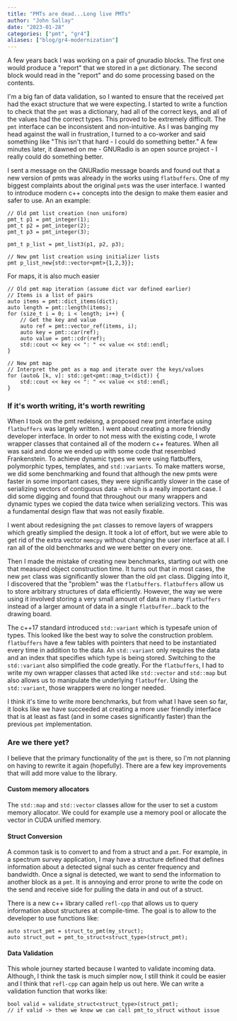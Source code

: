 ```yaml
---
title: "PMTs are dead...Long live PMTs"
author: "John Sallay"
date: "2023-01-28"
categories: ["pmt", "gr4"]
aliases: ["blog/gr4-modernization"]
---
```


A few years back I was working on a pair of gnuradio blocks.  The first one would produce a
"report" that we stored in a `pmt` dictionary.  The second block would read in the "report" and do 
some processing based on the contents.

I'm a big fan of data validation, so I wanted to ensure that the received `pmt` had the exact
structure that we were expecting.  I started to write a function to check that the `pmt` was a
dictionary, had all of the correct keys, and all of the values had the correct types.  This
proved to be extremely difficult.  The `pmt` interface can be inconsistent and non-intuitive.  As
I was banging my head against the wall in frustration, I turned to a co-worker and said something
like "This isn't that hard - I could do something better."  A few minutes later, it dawned on me -
GNURadio is an open source project - I really could do something better.

I sent a message on the GNURadio message boards and found out that a new version of pmts was
already in the works using `flatbuffers`.  One of my biggest complaints about the original `pmt`s 
was the user interface.  I wanted to introduce modern c++ concepts into the design to make them
easier and safer to use.  An an example:
```
// Old pmt list creation (non uniform)
pmt_t p1 = pmt_integer(1);
pmt_t p2 = pmt_integer(2);
pmt_t p3 = pmt_integer(3);

pmt_t p_list = pmt_list3(p1, p2, p3);

// New pmt list creation using initializer lists
pmt p_list_new{std::vector<pmt>{1,2,3}};
```
For maps, it is also much easier
```
// Old pmt map iteration (assume dict var defined earlier)
// Items is a list of pairs
auto items = pmt::dict_items(dict);
auto length = pmt::length(items);
for (size_t i = 0; i < length; i++) {
    // Get the key and value
    auto ref = pmt::vector_ref(items, i);
    auto key = pmt::car(ref);
    auto value = pmt::cdr(ref);
    std::cout << key << ": " << value << std::endl;
}

// New pmt map
// Interpret the pmt as a map and iterate over the keys/values
for (auto& [k, v]: std::get<pmt::map_t>(dict)) {
    std::cout << key << ": " << value << std::endl;
}
```

### If it's worth writing, it's worth rewriting
When I took on the pmt redeisng, a proposed new pmt interface using `flatbuffers` was largely written.  I went about creating
a more friendly developer interface.  In order to not mess with the existing code, I wrote wrapper
classes that contained all of the modern c++ features.  When all was said and done we ended up with
some code that resembled Frankenstein.  To achieve dynamic types we were using flatbuffers, 
polymorphic types, templates, and `std::variants`.  To make matters worse, we did some benchmarking
and found that although the new pmts were faster in some important cases, they were significantly
slower in the case of serializing vectors of contiguous data - which is a really important case.  I
did some digging and found that throughout our many wrappers and dynamic types we copied the data
twice when serializing vectors.  This was a fundamental design flaw that was not easily fixable.

I went about redesigning the `pmt` classes to remove layers of wrappers which greatly simplied the
design.  It took a lot of effort, but we were able to get rid of the extra vector `memcpy` without
changing the user interface at all.  I ran all of the old benchmarks and we were better on every
one.  

Then I made the mistake of creating new benchmarks, starting out with one that measured object
construction time.  It turns out that in most cases, the new `pmt` class was significantly slower
than the old `pmt` class.  Digging into it, I discovered that the "problem" was the `flatbuffers`.
`flatbuffers` allow us to store arbitrary structures of data efficiently.  However, the way we were
using it involved storing a very small amount of data in many `flatbuffers` instead of a larger
amount of data in a single `flatbuffer`...back to the drawing board.

The c++17 standard introduced `std::variant` which is typesafe union of types.  This looked like
the best way to solve the construction problem.  `flatbuffers` have a few tables with pointers that
need to be instantiated every time in addition to the data.  An `std::variant` only requires the 
data and an index that specifies which type is being stored.  Switching to the `std::variant` also
simplified the code greatly.  For the `flatbuffers`, I had to write my own wrapper classes that
acted like `std::vector` and `std::map` but also allows us to manipulate the underlying
`flatbuffer`.  Using the `std::variant`, those wrappers were no longer needed.

I think it's time to write more benchmarks, but from what I have seen so far, it looks like we have
succeeded at creating a more user friendly interface that is at least as fast (and in some cases
significantly faster) than the previous `pmt` implementation.

### Are we there yet?
I believe that the primary functionality of the `pmt` is there, so I'm not planning on having to 
rewrite it again (hopefully).  There are a few key improvements that will add more value to the
library.

#### Custom memory allocators 
The `std::map` and `std::vector` classes allow for the user to set a custom memory allocator.  We
could for example use a memory pool or allocate the vector in CUDA unified memory.

#### Struct Conversion
A common task is to convert to and from a struct and a `pmt`.  For example, in a spectrum survey
application, I may have a structure defined that defines information about a detected signal such
as center frequency and bandwidth.  Once a signal is detected, we want to send the information to
another block as a `pmt`.  It is annoying and error prone to write the code on the send and receive
side for pulling the data in and out of a struct.

There is a new c++ library called `refl-cpp` that allows us to query information about structures 
at compile-time.  The goal is to allow to the developer to use functions like:
```
auto struct_pmt = struct_to_pmt(my_struct);
auto struct_out = pmt_to_struct<struct_type>(struct_pmt);
```

#### Data Validation
This whole journey started because I wanted to validate incoming data.  Although, I think the task
is much simpler now, I still think it could be easier and I think that `refl-cpp` can again help
us out here.  We can write a validation function that works like:
```
bool valid = validate_struct<struct_type>(struct_pmt);
// if valid -> then we know we can call pmt_to_struct without issue
```